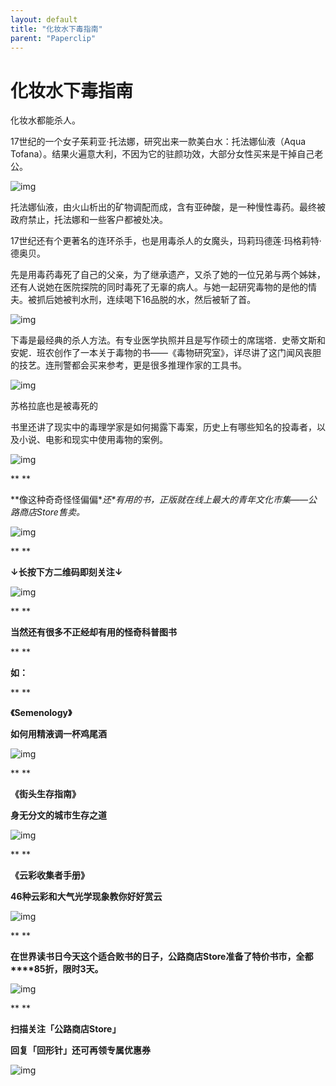```yaml
---
layout: default
title: "化妆水下毒指南"
parent: "Paperclip"
---
```


# 化妆水下毒指南

化妆水都能杀人。

17世纪的一个女子茱莉亚·托法娜，研究出来一款美白水：托法娜仙液（Aqua Tofana）。结果火遍意大利，不因为它的驻颜功效，大部分女性买来是干掉自己老公。

![img](https://i.loli.net/2021/11/06/Am6giSGFlaBYjZN.jpg)

托法娜仙液，由火山析出的矿物调配而成，含有亚砷酸，是一种慢性毒药。最终被政府禁止，托法娜和一些客户都被处决。

17世纪还有个更著名的连环杀手，也是用毒杀人的女魔头，玛莉玛德莲·玛格莉特·德奥贝。

先是用毒药毒死了自己的父亲，为了继承遗产，又杀了她的一位兄弟与两个姊妹，还有人说她在医院探院的同时毒死了无辜的病人。与她一起研究毒物的是他的情夫。被抓后她被判水刑，连续喝下16品脱的水，然后被斩了首。

![img](https://i.loli.net/2021/11/06/l5yYQgoU1ciazxJ.jpg)

下毒是最经典的杀人方法。有专业医学执照并且是写作硕士的席瑞塔．史蒂文斯和安妮．班农创作了一本关于毒物的书——《毒物研究室》，详尽讲了这门闻风丧胆的技艺。连刑警都会买来参考，更是很多推理作家的工具书。

![img](https://i.loli.net/2021/11/06/soqBnUkHh9OwTWj.jpg)

苏格拉底也是被毒死的

书里还讲了现实中的毒理学家是如何揭露下毒案，历史上有哪些知名的投毒者，以及小说、电影和现实中使用毒物的案例。

![img](https://i.loli.net/2021/11/06/sWdDAJqInwBvb8h.jpg)

**
**

**像这种奇奇怪怪偏偏\**还\**有用的书，正版就在线上最大的青年文化市集——公路商店Store售卖。**

![img](https://i.loli.net/2021/11/06/WckV5CvjX97mAJl.jpg)

**
**

**↓长按下方二维码即刻关注↓**

![img](https://i.loli.net/2021/11/06/Zd4PK6MbgzNcUX7.jpg)

**
**

**当然还有很多不正经却有用的怪奇科普图书**

**
**

**如：**

**
**

**《Semenology》**

**如何用精液调一杯鸡尾酒**

![img](https://i.loli.net/2021/11/06/7EvVKCQzsrO1nZP.jpg)

**
**

**《街头生存指南》**

**身无分文的城市生存之道**

![img](https://i.loli.net/2021/11/06/DhwXSxE7YGpOZqL.jpg)

**
**

**《云彩收集者手册》**

**46种云彩和大气光学现象教你好好赏云**

![img](https://i.loli.net/2021/11/06/5TVrdRzIjuFg4tG.jpg)

**
**

**在世界读书日今天这个适合败书的日子，公路商店Store准备了特价书市，全都****85折，限时3天。**



![img](https://i.loli.net/2021/11/06/Zltf21jPEsd3zXK.jpg)

**
**

**扫描关注「公路商店Store」**

**回复「回形针」还可再领专属优惠券**

![img](https://i.loli.net/2021/11/06/LhOJ5lQ7Nmi3DtE.jpg)
